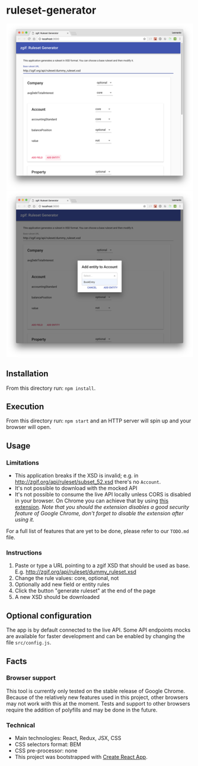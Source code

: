 # ruleset-generator

![Screenshot](screenshot-1.png)
![Screenshot](screenshot-2.png)

## Installation

From this directory run: `npm install`.

## Execution

From this directory run: `npm start` and an HTTP server will spin up and your browser will open.

## Usage

### Limitations

* This application breaks if the XSD is invalid; e.g. in http://zgif.org/api/ruleset/subset_52.xsd there's no `Account`.
* It's not possible to download with the mocked API
* It's not possible to consume the live API locally unless CORS is disabled in your browser. On Chrome you can achieve that by using [this extension](https://chrome.google.com/webstore/detail/allow-control-allow-origi/nlfbmbojpeacfghkpbjhddihlkkiljbi?hl=en). _Note that you should the extension disables a good security feature of Google Chrome, don't forget to disable the extension after using it._

For a full list of features that are yet to be done, please refer to our `TODO.md` file.

### Instructions

1. Paste or type a URL pointing to a zgif XSD that should be used as base. E.g. http://zgif.org/api/ruleset/dummy_ruleset.xsd
2. Change the rule values: core, optional, not
3. Optionally add new field or entity rules
4. Click the button "generate ruleset" at the end of the page
5. A new XSD should be downloaded

## Optional configuration

The app is by default connected to the live API.
Some API endpoints mocks are available for faster development and can be enabled by changing the file `src/config.js`.

## Facts

### Browser support

This tool is currently only tested on the stable release of Google Chrome.
Because of the relatively new features used in this project, other browsers may not work with this at the moment.
Tests and support to other browsers require the addition of polyfills and may be done in the future.

### Technical

* Main technologies: React, Redux, JSX, CSS
* CSS selectors format: BEM
* CSS pre-processor: none
* This project was bootstrapped with [Create React App](https://github.com/facebookincubator/create-react-app).
